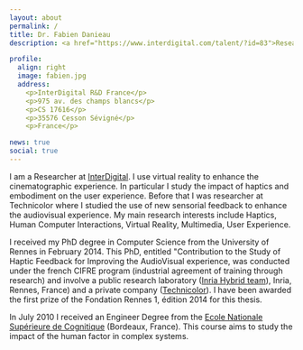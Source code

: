 ```yaml
---
layout: about
permalink: /
title: Dr. Fabien Danieau
description: <a href="https://www.interdigital.com/talent/?id=83">Researcher at InterDigital</a>

profile:
  align: right
  image: fabien.jpg
  address:
    <p>InterDigital R&D France</p>
    <p>975 av. des champs blancs</p>
    <p>CS 17616</p>
    <p>35576 Cesson Sévigné</p>
    <p>France</p>

news: true
social: true
---
```


I am a Researcher at [InterDigital](https://www.interdigital.com). I use virtual reality to enhance the cinematographic experience. In particular I study the impact of haptics and embodiment on the user experience. Before that I was researcher at Technicolor where I studied the use of new sensorial feedback to enhance the audiovisual experience. My main research interests include Haptics, Human Computer Interactions, Virtual Reality, Multimedia, User Experience.

I received my PhD degree in Computer Science from the University of Rennes in February 2014. This PhD, entitled "Contribution to the Study of Haptic Feedback for Improving the AudioVisual experience, was conducted under the french CIFRE program (industrial agreement of training through research) and involve a public research laboratory ([Inria Hybrid team](https://team.inria.fr/hybrid)), Inria, Rennes, France) and a private company ([Technicolor](https://www.technicolor.com)). I have been awarded the first prize of the Fondation Rennes 1, édition 2014 for this thesis.

In July 2010 I received an Engineer Degree from the [Ecole Nationale Supérieure de Cognitique](http://www.ensc.fr) (Bordeaux, France). This course aims to study the impact of the human factor in complex systems.
